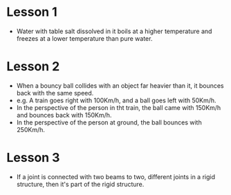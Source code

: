 # Lesson 1
- Water with table salt dissolved in it boils at a higher temperature and freezes at a lower temperature than pure water.
# Lesson 2
- When a bouncy ball collides with an object far heavier than it, it bounces back with the same speed.
- e.g. A train goes right with 100Km/h, and a ball goes left with 50Km/h.
- In the perspective of the person in tht train, the ball came with 150Km/h and bounces back with 150Km/h.
- In the perspective of the person at ground, the ball bounces with 250Km/h.
# Lesson 3
- If a joint is connected with two beams to two, different joints in a rigid structure, then it's part of the rigid structure.
